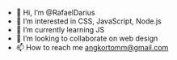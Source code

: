 - 👋 Hi, I’m @RafaelDarius
- 👀 I’m interested in CSS, JavaScript, Node.js
- 🌱 I’m currently learning JS
- 💞️ I’m looking to collaborate on web design
- 📫 How to reach me angkortomm@gmail.com

<!---
RafaelDarius/RafaelDarius is a ✨ special ✨ repository because its `README.md` (this file) appears on your GitHub profile.
You can click the Preview link to take a look at your changes.
--->
